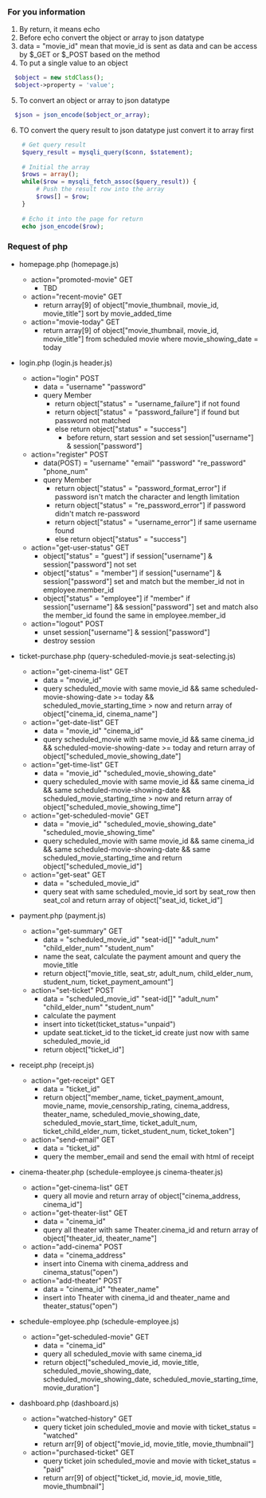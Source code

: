 ### For you information
1. By return, it means echo
2. Before echo convert the object or array to json datatype
3. data = "movie_id" mean that movie_id is sent as data and can be access by $_GET or $_POST based on the method 
4. To put a single value to an object
  ```php
    $object = new stdClass();
    $object->property = 'value';
  ```
5. To convert an object or array to json datatype
  ```php
    $json = json_encode($object_or_array);
  ```
6. TO convert the query result to json datatype just convert it to array first
  ```php
      # Get query result
      $query_result = mysqli_query($conn, $statement);
      
      # Initial the array
      $rows = array();
      while($row = mysqli_fetch_assoc($query_result)) {
          # Push the result row into the array
          $rows[] = $row;
      }
      
      # Echo it into the page for return
      echo json_encode($row);
  ```

### Request of php

- homepage.php (homepage.js)
  - action="promoted-movie" GET
    - TBD
  - action="recent-movie" GET
    - return array[9] of object["movie_thumbnail, movie_id, movie_title"] sort by movie_added_time
  - action="movie-today" GET
    - return array[9] of object["movie_thumbnail, movie_id, movie_title"] from scheduled movie where movie_showing_date = today


- login.php (login.js header.js)
  - action="login" POST
    - data = "username" "password"
    - query Member
      - return object["status" = "username_failure"] if not found
      - return object["status" = "password_failure"] if found but password not matched
      - else return object["status" = "success"]
        - before return, start session and set session["username"] & session["password"]
  - action="register" POST
    - data(POST) = "username" "email" "password" "re_password" "phone_num"
    - query Member
      - return object["status" = "password_format_error"] if password isn't match the character and length limitation
      - return object["status" = "re_password_error"] if password didn't match re-password
      - return object["status" = "username_error"] if same username found
      - else return object["status" = "success"]
  - action="get-user-status" GET
    - object["status" = "guest"] if session["username"] & session["password"] not set
    - object["status" = "member"] if session["username"] & session["password"] set and match but 
    the member_id not in employee.member_id
    - object["status" = "employee"] if "member" if session["username"] && session["password"] set and match 
      also the member_id found the same in employee.member_id
  - action="logout" POST
    - unset session["username"] & session["password"]
    - destroy session


- ticket-purchase.php (query-scheduled-movie.js seat-selecting.js) 
  - action="get-cinema-list" GET
    - data = "movie_id"
    - query scheduled_movie with same movie_id && same scheduled-movie-showing-date >= today &&
      scheduled_movie_starting_time > now and return array of object["cinema_id, cinema_name"]
  - action="get-date-list" GET
    - data = "movie_id" "cinema_id"
    - query scheduled_movie with same movie_id && same cinema_id && scheduled-movie-showing-date >= today and
      return array of object["scheduled_movie_showing_date"]
  - action="get-time-list" GET
    - data = "movie_id" "scheduled_movie_showing_date"
    - query scheduled_movie with same movie_id && same cinema_id && same scheduled-movie-showing-date  &&
      scheduled_movie_starting_time > now and return array of object["scheduled_movie_showing_time"]
  - action="get-scheduled-movie" GET
    - data = "movie_id" "scheduled_movie_showing_date" "scheduled_movie_showing_time"
    - query scheduled_movie with same movie_id && same cinema_id && same scheduled-movie-showing-date &&
      same scheduled_movie_starting_time and return object["scheduled_movie_id"]
  - action="get-seat" GET
    - data = "scheduled_movie_id" 
    - query seat with same scheduled_movie_id sort by seat_row then seat_col 
      and return array of object["seat_id, ticket_id"]

- payment.php (payment.js)
  - action="get-summary" GET
    - data = "scheduled_movie_id" "seat-id[]" "adult_num" "child_elder_num" "student_num"
    - name the seat, calculate the payment amount and query the movie_title
    - return object["movie_title, seat_str, adult_num, child_elder_num, student_num, ticket_payment_amount"]
  - action="set-ticket" POST
    - data = "scheduled_movie_id" "seat-id[]" "adult_num" "child_elder_num" "student_num"
    - calculate the payment
    - insert into ticket(ticket_status="unpaid")
    - update seat.ticket_id to the ticket_id create just now with same scheduled_movie_id
    - return object["ticket_id"]

- receipt.php (receipt.js)
  - action="get-receipt" GET
    - data = "ticket_id"
    - return object["member_name, ticket_payment_amount, movie_name, movie_censorship_rating, cinema_address, 
      theater_name, scheduled_movie_showing_date, scheduled_movie_start_time, ticket_adult_num, ticket_child_elder_num, ticket_student_num, ticket_token"]
  - action="send-email" GET
    - data = "ticket_id"
    - query the member_email and send the email with html of receipt


- cinema-theater.php (schedule-employee.js cinema-theater.js)
  - action="get-cinema-list" GET
    - query all movie and return array of object["cinema_address, cinema_id"]
  - action="get-theater-list" GET
    - data = "cinema_id"
    - query all theater with same Theater.cinema_id and return array of object["theater_id, theater_name"]
  - action="add-cinema" POST
    - data = "cinema_address"
    - insert into Cinema with cinema_address and cinema_status("open")
  - action="add-theater" POST
    - data = "cinema_id" "theater_name"
    - insert into Theater with cinema_id and theater_name and theater_status("open")


- schedule-employee.php (schedule-employee.js)
  - action="get-scheduled-movie" GET
    - data = "cinema_id"
    - query all scheduled_movie with same cinema_id
    - return object["scheduled_movie_id, movie_title, scheduled_movie_showing_date, scheduled_movie_showing_date, 
      scheduled_movie_starting_time, movie_duration"]


- dashboard.php (dashboard.js)
  - action="watched-history" GET
    - query ticket join scheduled_movie and movie with ticket_status = "watched"
    - return arr[9] of object["movie_id, movie_title, movie_thumbnail"]
  - action="purchased-ticket" GET
    - query ticket join scheduled_movie and movie with ticket_status = "paid"
    - return arr[9] of object["ticket_id, movie_id, movie_title, movie_thumbnail"] 
